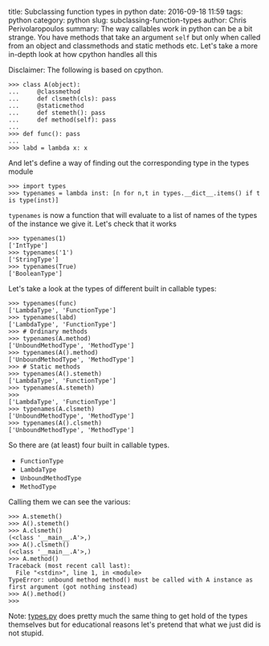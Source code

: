 title: Subclassing function types in python
date: 2016-09-18 11:59
tags: python
category: python
slug: subclassing-function-types
author: Chris Perivolaropoulos
summary: The way callables work in python can be a bit strange.  You have methods that take an argument `self` but only when called from an object and classmethods and static methods etc. Let's take a more in-depth look at how cpython handles all this

Disclaimer: The following is based on cpython.

    >>> class A(object):
    ...     @classmethod
    ...     def clsmeth(cls): pass
    ...     @staticmethod
    ...     def stemeth(): pass
    ...     def method(self): pass
    ...
    >>> def func(): pass
    ...
    >>> labd = lambda x: x

And let's define a way of finding out the corresponding type in the
types module

    >>> import types
    >>> typenames = lambda inst: [n for n,t in types.__dict__.items() if t is type(inst)]

`typenames` is now a function that will evaluate to a list of names of
the types of the instance we give it. Let's check that it works

    >>> typenames(1)
    ['IntType']
    >>> typenames('1')
    ['StringType']
    >>> typenames(True)
    ['BooleanType']

Let's take a look at the types of different built in callable types:

    >>> typenames(func)
    ['LambdaType', 'FunctionType']
    >>> typenames(labd)
    ['LambdaType', 'FunctionType']
    >>> # Ordinary methods
    >>> typenames(A.method)
    ['UnboundMethodType', 'MethodType']
    >>> typenames(A().method)
    ['UnboundMethodType', 'MethodType']
    >>> # Static methods
    >>> typenames(A().stemeth)
    ['LambdaType', 'FunctionType']
    >>> typenames(A.stemeth)
    >>>
    ['LambdaType', 'FunctionType']
    >>> typenames(A.clsmeth)
    ['UnboundMethodType', 'MethodType']
    >>> typenames(A().clsmeth)
    ['UnboundMethodType', 'MethodType']

So there are (at least) four built in callable types.

- `FunctionType`
- `LambdaType`
- `UnboundMethodType`
- `MethodType`

Calling them we can see the various:

    >>> A.stemeth()
    >>> A().stemeth()
    >>> A.clsmeth()
    (<class '__main__.A'>,)
    >>> A().clsmeth()
    (<class '__main__.A'>,)
    >>> A.method()
    Traceback (most recent call last):
      File "<stdin>", line 1, in <module>
    TypeError: unbound method method() must be called with A instance as first argument (got nothing instead)
    >>> A().method()
    >>>

Note:
[types.py](https://github.com/python/cpython/blob/master/Lib/types.py)
does pretty much the same thing to get hold of the types themselves
but for educational reasons let's pretend that what we just did is not
stupid.
